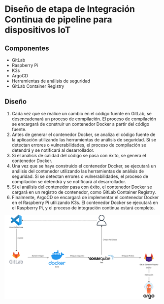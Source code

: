 # Diseño de etapa de Integración Continua de pipeline para dispositivos IoT
## Componentes
- GitLab
- Raspberry Pi
- K3s
- ArgoCD
- Herramientas de análisis de seguridad
- GitLab Container Registry

## Diseño
1. Cada vez que se realice un cambio en el código fuente en GitLab, se desencadenará un proceso de compilación. El proceso de compilación se encargará de construir un contenedor Docker a partir del código fuente.
2. Antes de generar el contenedor Docker, se analiza el código fuente de la aplicación utilizando las herramientas de análisis de seguridad. Si se detectan errores o vulnerabilidades, el proceso de compilación se detendrá y se notificará al desarrollador.
3. Si el análisis de calidad del código se pasa con éxito, se genera el contenedor Docker.
4. Una vez que se haya construido el contenedor Docker, se ejecutará un análisis del contenedor utilizando las herramientas de análisis de seguridad. Si se detectan errores o vulnerabilidades, el proceso de compilación se detendrá y se notificará al desarrollador.
5. Si el análisis del contenedor pasa con éxito, el contenedor Docker se cargará en un registro de contenedor, como GitLab Container Registry.
6. Finalmente, ArgoCD se encargará de implementar el contenedor Docker en el Raspberry Pi utilizando K3s. El contenedor Docker se ejecutará en el Raspberry Pi, y el proceso de integración continua estará completo.

<img src="https://github.com/sfl0r3nz05/SecDelivAutoIoT/blob/master/docs/images/2.5%20Dise%C3%B1o%20Integraci%C3%B3n%20Continua%20pipeline%20IoT.png">
